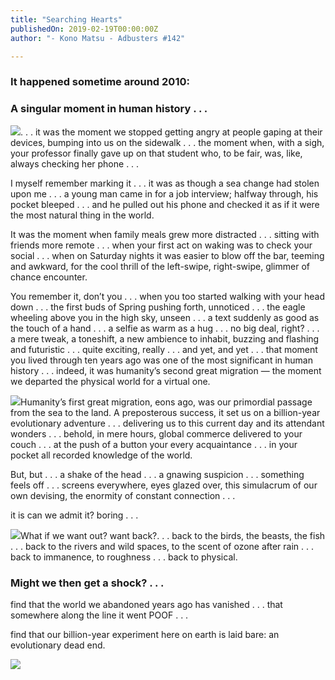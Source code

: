 ```yaml
---
title: "Searching Hearts"
publishedOn: 2019-02-19T00:00:00Z
author: "- Kono Matsu - Adbusters #142"

---
```


### It happened sometime around 2010: 
### A singular moment in human history . . . 
![](/images/articles/5f07a82f3b311258b204436d_Searching-Heart_1.png). . . it was the moment we stopped getting angry at people gaping at their devices, bumping into us on the sidewalk . . . the moment when, with a sigh, your professor finally gave up on that student who, to be fair, was, like, always checking her phone . . . 

I myself remember marking it . . . it was as though a sea change had stolen upon me . . . a young man came in for a job interview; halfway through, his pocket bleeped . . . and he pulled out his phone and checked it as if it were the most natural thing in the world.

It was the moment when family meals grew more distracted . . . sitting with friends more remote . . . when your first act on waking was to check your social . . . when on Saturday nights it was easier to blow off the bar, teeming and awkward, for the cool thrill of the left-swipe, right-swipe, glimmer of chance encounter.

You remember it, don’t you . . . when you too started walking with your head down . . . the first buds of Spring pushing forth, unnoticed . . . the eagle wheeling above you in the high sky, unseen . . . a text suddenly as good as the touch of a hand . . . a selfie as warm as a hug . . . no big deal, right? . . . a mere tweak, a toneshift, a new ambience to inhabit, buzzing and flashing and futuristic . . . quite exciting, really . . . and yet, and yet . . . that moment you lived through ten years ago was one of the most significant in human history . . . indeed, it was humanity’s second great migration — the moment we departed the physical world for a virtual one.

![](/images/articles/5f07a874df6cad8381086ca9_people-on-devices_1.png)Humanity’s first great migration, eons ago, was our primordial passage from the sea to the land. A preposterous success, it set us on a billion-year evolutionary adventure . . . delivering us to this current day and its attendant wonders . . . behold, in mere hours, global commerce delivered to your couch . . . at the push of a button your every acquaintance . . . in your pocket all recorded knowledge of the world.

But, but . . . a shake of the head . . . a gnawing suspicion . . . something feels off . . . screens everywhere, eyes glazed over, this simulacrum of our own devising, the enormity of constant connection . . .

it is can we admit it? boring . . .

![](/images/articles/5f07a923b4f572927301e80d_dear-world_1.jpg)What if we want out? want back?. . . back to the birds, the beasts, the fish . . . back to the rivers and wild spaces, to the scent of ozone after rain . . . back to immanence, to roughness . . . back to physical.

### Might we then get a shock? . . .
find that the world we abandoned years ago has vanished . . . that somewhere along the line it went POOF . . . 

find that our billion-year experiment here on earth is laid bare: an evolutionary dead end.

![](/images/articles/5f07a94b3ddd73780cb09e2a_babby_1.png)